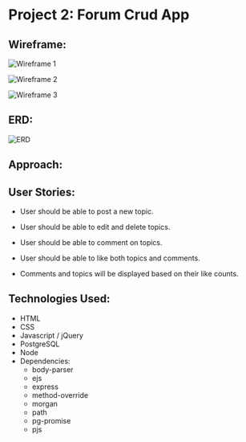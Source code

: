 # Project 2: Forum Crud App

## Wireframe:

![Wireframe 1](/forum-app/public/img/wireframe1.png)

![Wireframe 2](/forum-app/public/img/wireframe2.png)

![Wireframe 3](/forum-app/public/img/wireframe3.png)

## ERD:
![ERD](/forum-app/public/img/erd.png)

## Approach:

## User Stories:

* User should be able to post a new topic.

* User should be able to edit and delete topics.

* User should be able to comment on topics.

* User should be able to like both topics and comments.

* Comments and topics will be displayed based on their like counts.

## Technologies Used:

* HTML
* CSS
* Javascript / jQuery
* PostgreSQL
* Node
* Dependencies:
  - body-parser
  - ejs
  - express
  - method-override
  - morgan
  - path
  - pg-promise
  - pjs
